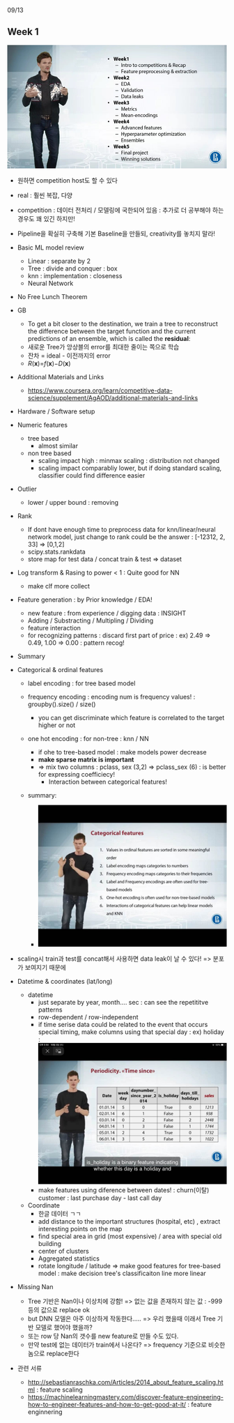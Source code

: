 09/13

## Week 1

![curriculum](.\curriculum.jpg)

- 원하면 competition host도 할 수 있다
- real : 훨씬 복잡, 다양
- competition : 데이터 전처리 / 모델링에 국한되어 있음 : 추가로 더 공부해야 하는 경우도 꽤 있긴 하지만!
- Pipeline을 확실히 구축해 기본 Baseline을 만들되, creativity를 놓치지 말라!



- Basic ML model review
  - Linear : separate by 2
  - Tree : divide and conquer : box
  - knn : implementation : closeness
  - Neural Network



- No Free Lunch Theorem

- GB
  - To get a bit closer to the destination, we train a tree to reconstruct the difference between the target function and the current predictions of an ensemble, which is called the **residual**:
  - 새로운 Tree가 앙상블의 error를 최대한 줄이는 쪽으로 학습
  - 잔차 = ideal - 이전까지의 error
  - *R*(**x**)=*f*(**x**)−*D*(**x**)



- Additional Materials and Links
  - https://www.coursera.org/learn/competitive-data-science/supplement/AgAOD/additional-materials-and-links



- Hardware / Software setup



- Numeric features
  - tree based
    - almost similar
  - non tree based
    - scaling impact high : minmax scaling : distribution not changed
    - scaling impact comparabliy lower, but if doing standard scaling, classifier could find difference easier



- Outlier
  - lower / upper bound : removing



- Rank
  - If dont have enough time to preprocess data for knn/linear/neural network model, just change to rank could be the answer : [-12312, 2, 33] => [0,1,2]
  - scipy.stats.rankdata
  - store map for test data / concat train & test => dataset



- Log transform & Rasing to power < 1 : Quite good for NN
  - make clf more collect



- Feature generation : by Prior knowledge / EDA!
  - new feature : from experience / digging data : INSIGHT
  - Adding / Substracting / Multipling / Dividing
  - feature interaction
  - for recognizing patterns : discard first part of price : ex) 2.49 => 0.49, 1.00 => 0.00 : pattern recog!



- Summary



- Categorical & ordinal features

  - label encoding : for tree based model
  - frequency encoding : encoding num is frequency values! : groupby().size() / size()
    -  you can get discriminate which feature is correlated to the target higher or not
  - one hot encoding : for non-tree : knn / NN
    - if ohe to tree-based model : make models power decrease
    - **make sparse matrix is important**
    - => mix two columns : pclass, sex (3,2) => pclass_sex (6) : is better for expressing coefficiecy!
      - Interaction between categorical features!

  - summary:
    - ![summary](.\summary.jpg)

- scaling시 train과 test를 concat해서 사용하면 data leak이 날 수 있다! => 분포가 보여지기 때문에





- Datetime & coordinates (lat/long)
  - datetime
    -  just separate by year, month.... sec : can see the repetititve patterns
    - row-dependent / row-independent
    - if time serise data could be related to the event that occurs special timing, make columns using that special day : ex) holiday : ![holiday](.\holiday.jpg)
    - make features using diference between dates! : churn(이탈) customer : last purchase day - last call day
  - Coordinate
    - 한글 데이터 ㄱㄱ
    - add distance to the important structures (hospital, etc) , extract interesting points on the map
    - find special area in grid (most expensive) / area with special old building
    - center of clusters
    - Aggregated statistics
    - rotate longitude / latitude => make good features for tree-based model : make decision tree's classificaiton line more linear



- Missing Nan
  - Tree 기반은 Nan이나 이상치에 강함! => 없는 값을 존재하지 않는 값 : -999 등의 값으로 replace ok
  - but DNN 모델은 아주 이상하게 작동한다..... => 우리 했을때 이래서 Tree 기반 모델로 했어야 했을까?
  - 또는 row 당 Nan의 갯수를 new feature로 만들 수도 있다.
  - 만약 test에 없는 데이터가 train에서 나온다? => frequency 기준으로 비슷한 놈으로 replace한다



- 관련 서류
  - http://sebastianraschka.com/Articles/2014_about_feature_scaling.html : feature scaling
  -  https://machinelearningmastery.com/discover-feature-engineering-how-to-engineer-features-and-how-to-get-good-at-it/  : feature enginnering